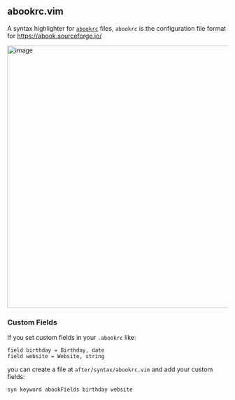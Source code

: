 ## abookrc.vim

A syntax highlighter for [`abookrc`](https://linux.die.net/man/5/abookrc) files, `abookrc` is the configuration file format for <https://abook.sourceforge.io/>

<img width="600" alt="image" src="https://github.com/user-attachments/assets/06900b1e-3e45-430e-8b4e-593b0bba109f" />

### Custom Fields

If you set custom fields in your `.abookrc` like:

```
field birthday = Birthday, date
field website = Website, string
```

you can create a file at `after/syntax/abookrc.vim` and add your custom fields:

```vim
syn keyword abookFields birthday website
```
